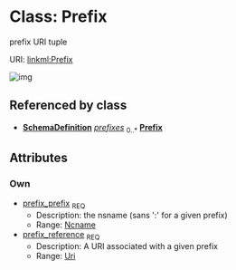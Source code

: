 
# Class: Prefix


prefix URI tuple

URI: [linkml:Prefix](https://w3id.org/linkml/Prefix)


![img](http://yuml.me/diagram/nofunky;dir:TB/class/[SchemaDefinition],[SchemaDefinition]++-%20prefixes%200..*>[Prefix&#124;prefix_prefix(pk):ncname;prefix_reference:uri])

## Referenced by class

 *  **[SchemaDefinition](SchemaDefinition.md)** *[prefixes](prefixes.md)*  <sub>0..\*</sub>  **[Prefix](Prefix.md)**

## Attributes


### Own

 * [prefix_prefix](prefix_prefix.md)  <sub>REQ</sub>
     * Description: the nsname (sans ':' for a given prefix)
     * Range: [Ncname](types/Ncname.md)
 * [prefix_reference](prefix_reference.md)  <sub>REQ</sub>
     * Description: A URI associated with a given prefix
     * Range: [Uri](types/Uri.md)
